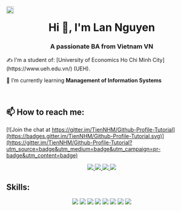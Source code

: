 <img align="left" width="20" src="https://github.githubassets.com/images/modules/profile/profile-first-repo.svg">
<h1 align="center">Hi 👋, I'm Lan Nguyen</h1>
<p align="center">
  <h3 align="center">A passionate BA from Vietnam VN </h3>
</p>
✍ I'm a student of: [University of Economics Ho Chi Minh City](https://www.ueh.edu.vn/) (UEH).

🌱 I’m currently learning **Management of Information Systems**

<br />

## 📫 How to reach me:

[![Join the chat at https://gitter.im/TienNHM/Github-Profile-Tutorial](https://badges.gitter.im/TienNHM/Github-Profile-Tutorial.svg)](https://gitter.im/TienNHM/Github-Profile-Tutorial?utm_source=badge&utm_medium=badge&utm_campaign=pr-badge&utm_content=badge)

<p align="center">
  <a href="https://www.linkedin.com/in/lannguyen10251/">
    <img src="https://img.icons8.com/fluent/48/000000/linkedin.png"/>
  </a>
  <a href="hhttps://www.facebook.com/Orchid.APR419">
    <img src="https://img.icons8.com/fluent/48/000000/facebook-new.png" target="_blank" />
  </a> 
  <a href="https://github.com/lannguyen10251">
    <img src="https://img.icons8.com/fluent/48/000000/github.png"/>
  </a>
  <a href="mailto:tiennhm.it@gmail.com" alt="Email">
    <img src="https://img.icons8.com/fluent/48/000000/mailing.png"/>
  </a>
</p>

## Skills:
<p align="center"> 
  <img src="https://img.icons8.com/color/48/000000/microsoft-sql-server.png"/>
  <img src="https://img.icons8.com/color/48/000000/mysql-logo.png"/>
  <img src="https://img.icons8.com/color/48/000000/github-2.png"/>
  <img src="https://img.icons8.com/color/48/visual-studio-code-2019.png"/>
  <img src="https://img.icons8.com/fluency/48/visual-studio.png"/>
  <img src="https://img.icons8.com/color/48/power-bi.png"/>
  <img src="https://img.icons8.com/fluency/48/rstudio.png"/>
  <img src="https://img.icons8.com/color/48/microsoft-excel-2019--v1.png"/>
</p>
